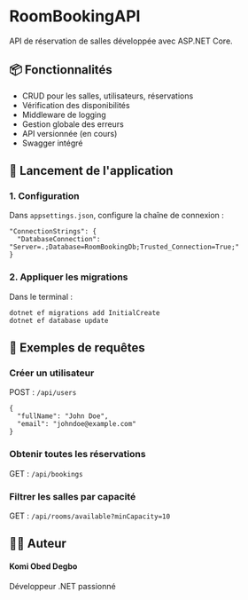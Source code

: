 ﻿# RoomBookingAPI

API de réservation de salles développée avec ASP.NET Core.


## 📦 Fonctionnalités

- CRUD pour les salles, utilisateurs, réservations
- Vérification des disponibilités
- Middleware de logging
- Gestion globale des erreurs
- API versionnée (en cours)
- Swagger intégré


## 🚀 Lancement de l'application

### 1. Configuration

Dans `appsettings.json`, configure la chaîne de connexion :
````
"ConnectionStrings": {
  "DatabaseConnection": "Server=.;Database=RoomBookingDb;Trusted_Connection=True;"
}
````

### 2. Appliquer les migrations

Dans le terminal :
````
dotnet ef migrations add InitialCreate
dotnet ef database update
````


## 🧪 Exemples de requêtes

### Créer un utilisateur
POST : `/api/users`
````
{
  "fullName": "John Doe",
  "email": "johndoe@example.com"
}
````

### Obtenir toutes les réservations
GET : `/api/bookings`

### Filtrer les salles par capacité
GET : `/api/rooms/available?minCapacity=10`


## 👨‍💻 Auteur
#### Komi Obed Degbo
Développeur .NET passionné
